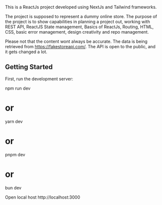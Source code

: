 This is a ReactJs project developed using NextJs and Tailwind frameworks.

The project is supposed to represent a dummy online store.
The purpose of the project is to show capabilities in planning a project out, working with REST API, ReactJS State management, Basics of ReactJs, Routing, HTML, CSS, basic error management, design creativity and repo management.

Please not that the content wont always be accurate. The data is being retrieved from https://fakestoreapi.com/.
The API is open to the public, and it gets changed a lot.


## Getting Started

First, run the development server:

npm run dev
# or
yarn dev
# or
pnpm dev
# or
bun dev

Open local host
http://localhost:3000
